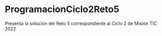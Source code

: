 # ProgramacionCiclo2Reto5
Presenta la solución del Reto 5 correspondiente al Ciclo 2 de Misión TIC 2022
